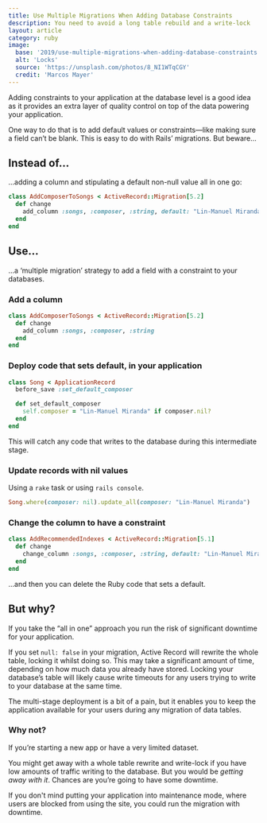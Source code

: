 ```yaml
---
title: Use Multiple Migrations When Adding Database Constraints
description: You need to avoid a long table rebuild and a write-lock
layout: article
category: ruby
image:
  base: '2019/use-multiple-migrations-when-adding-database-constraints'
  alt: 'Locks'
  source: 'https://unsplash.com/photos/8_NI1WTqCGY'
  credit: 'Marcos Mayer'
---
```


Adding constraints to your application at the database level is a good idea as it provides an extra layer of quality control on top of the data powering your application.

One way to do that is to add default values or constraints—like making sure a field can’t be blank. This is easy to do with Rails’ migrations. But beware...


## Instead of…

…adding a column and stipulating a default non-null value all in one go:

```ruby
class AddComposerToSongs < ActiveRecord::Migration[5.2]
  def change
    add_column :songs, :composer, :string, default: "Lin-Manuel Miranda", null: false
  end
end
```


## Use…

…a ‘multiple migration’ strategy to add a field with a constraint to your databases.


### Add a column

```ruby
class AddComposerToSongs < ActiveRecord::Migration[5.2]
  def change
    add_column :songs, :composer, :string
  end
end
```


### Deploy code that sets default, in your application

```ruby
class Song < ApplicationRecord
  before_save :set_default_composer

  def set_default_composer
    self.composer = "Lin-Manuel Miranda" if composer.nil?
  end
end
```

This will catch any code that writes to the database during this intermediate stage.


### Update records with nil values

Using a `rake` task or using `rails console`.

```ruby
Song.where(composer: nil).update_all(composer: "Lin-Manuel Miranda")
```


### Change the column to have a constraint

```ruby
class AddRecommendedIndexes < ActiveRecord::Migration[5.1]
  def change
    change_column :songs, :composer, :string, default: "Lin-Manuel Miranda", null: false
  end
end
```

…and then you can delete the Ruby code that sets a default.


## But why?

If you take the “all in one” approach you run the risk of significant downtime for your application.

If you set `null: false` in your migration, Active Record will rewrite the whole table, locking it whilst doing so. This may take a significant amount of time, depending on how much data you already have stored. Locking your database’s table will likely cause write timeouts for any users trying to write to your database at the same time.

The multi-stage deployment is a bit of a pain, but it enables you to keep the application available for your users during any migration of data tables.


### Why not?

If you’re starting a new app or have a very limited dataset.

You might get away with a whole table rewrite and write-lock if you have low amounts of traffic writing to the database. But you would be _getting away with it_. Chances are you’re going to have some downtime.

If you don't mind putting your application into maintenance mode, where users are blocked from using the site, you could run the migration with downtime.
